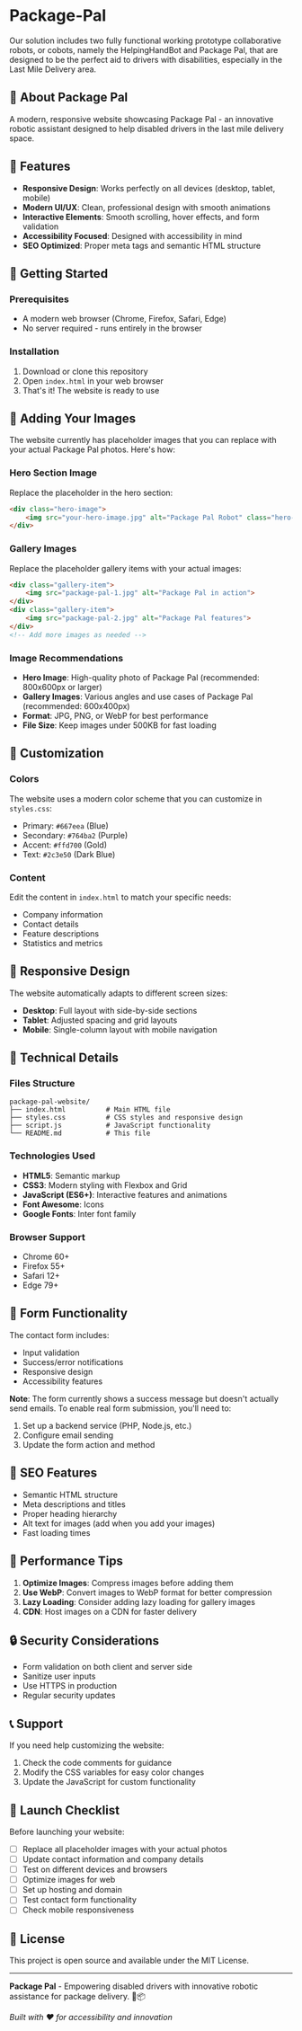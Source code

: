 # Package-Pal

Our solution includes two fully functional working prototype collaborative robots, or cobots, namely the HelpingHandBot and Package Pal, that are designed to be the perfect aid to drivers with disabilities, especially in the Last Mile Delivery area.

## 🌟 About Package Pal

A modern, responsive website showcasing Package Pal - an innovative robotic assistant designed to help disabled drivers in the last mile delivery space.

## 🚀 Features

- **Responsive Design**: Works perfectly on all devices (desktop, tablet, mobile)
- **Modern UI/UX**: Clean, professional design with smooth animations
- **Interactive Elements**: Smooth scrolling, hover effects, and form validation
- **Accessibility Focused**: Designed with accessibility in mind
- **SEO Optimized**: Proper meta tags and semantic HTML structure

## 🚀 Getting Started

### Prerequisites
- A modern web browser (Chrome, Firefox, Safari, Edge)
- No server required - runs entirely in the browser

### Installation
1. Download or clone this repository
2. Open `index.html` in your web browser
3. That's it! The website is ready to use

## 📸 Adding Your Images

The website currently has placeholder images that you can replace with your actual Package Pal photos. Here's how:

### Hero Section Image
Replace the placeholder in the hero section:
```html
<div class="hero-image">
    <img src="your-hero-image.jpg" alt="Package Pal Robot" class="hero-img">
</div>
```

### Gallery Images
Replace the placeholder gallery items with your actual images:
```html
<div class="gallery-item">
    <img src="package-pal-1.jpg" alt="Package Pal in action">
</div>
<div class="gallery-item">
    <img src="package-pal-2.jpg" alt="Package Pal features">
</div>
<!-- Add more images as needed -->
```

### Image Recommendations
- **Hero Image**: High-quality photo of Package Pal (recommended: 800x600px or larger)
- **Gallery Images**: Various angles and use cases of Package Pal (recommended: 600x400px)
- **Format**: JPG, PNG, or WebP for best performance
- **File Size**: Keep images under 500KB for fast loading

## 🎨 Customization

### Colors
The website uses a modern color scheme that you can customize in `styles.css`:
- Primary: `#667eea` (Blue)
- Secondary: `#764ba2` (Purple)
- Accent: `#ffd700` (Gold)
- Text: `#2c3e50` (Dark Blue)

### Content
Edit the content in `index.html` to match your specific needs:
- Company information
- Contact details
- Feature descriptions
- Statistics and metrics

## 📱 Responsive Design

The website automatically adapts to different screen sizes:
- **Desktop**: Full layout with side-by-side sections
- **Tablet**: Adjusted spacing and grid layouts
- **Mobile**: Single-column layout with mobile navigation

## 🔧 Technical Details

### Files Structure
```
package-pal-website/
├── index.html          # Main HTML file
├── styles.css          # CSS styles and responsive design
├── script.js           # JavaScript functionality
└── README.md           # This file
```

### Technologies Used
- **HTML5**: Semantic markup
- **CSS3**: Modern styling with Flexbox and Grid
- **JavaScript (ES6+)**: Interactive features and animations
- **Font Awesome**: Icons
- **Google Fonts**: Inter font family

### Browser Support
- Chrome 60+
- Firefox 55+
- Safari 12+
- Edge 79+

## 📝 Form Functionality

The contact form includes:
- Input validation
- Success/error notifications
- Responsive design
- Accessibility features

**Note**: The form currently shows a success message but doesn't actually send emails. To enable real form submission, you'll need to:
1. Set up a backend service (PHP, Node.js, etc.)
2. Configure email sending
3. Update the form action and method

## 🎯 SEO Features

- Semantic HTML structure
- Meta descriptions and titles
- Proper heading hierarchy
- Alt text for images (add when you add your images)
- Fast loading times

## 🚀 Performance Tips

1. **Optimize Images**: Compress images before adding them
2. **Use WebP**: Convert images to WebP format for better compression
3. **Lazy Loading**: Consider adding lazy loading for gallery images
4. **CDN**: Host images on a CDN for faster delivery

## 🔒 Security Considerations

- Form validation on both client and server side
- Sanitize user inputs
- Use HTTPS in production
- Regular security updates

## 📞 Support

If you need help customizing the website:
1. Check the code comments for guidance
2. Modify the CSS variables for easy color changes
3. Update the JavaScript for custom functionality

## 🎉 Launch Checklist

Before launching your website:
- [ ] Replace all placeholder images with your actual photos
- [ ] Update contact information and company details
- [ ] Test on different devices and browsers
- [ ] Optimize images for web
- [ ] Set up hosting and domain
- [ ] Test contact form functionality
- [ ] Check mobile responsiveness

## 📄 License

This project is open source and available under the MIT License.

---

**Package Pal** - Empowering disabled drivers with innovative robotic assistance for package delivery. 🤖📦

*Built with ❤️ for accessibility and innovation*
